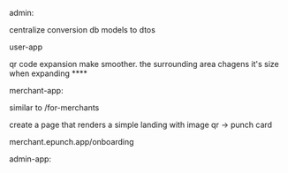 admin:

centralize conversion db models to dtos


user-app

qr code expansion make smoother. the surrounding area chagens it's size when expanding ****



merchant-app:

similar to /for-merchants

create a page that renders a simple landing 
with image qr -> punch card


merchant.epunch.app/onboarding


admin-app: